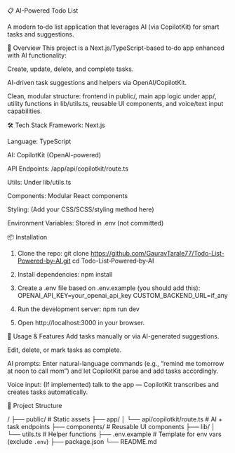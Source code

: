 📋 AI-Powered Todo List

A modern to‑do list application that leverages AI (via CopilotKit) for smart tasks and suggestions.

🧩 Overview
This project is a Next.js/TypeScript-based to‑do app enhanced with AI functionality:

Create, update, delete, and complete tasks.

AI-driven task suggestions and helpers via OpenAI/CopilotKit.

Clean, modular structure: frontend in public/, main app logic under app/, utility functions in lib/utils.ts, reusable UI components, and voice/text input capabilities.

🛠️ Tech Stack
Framework: Next.js

Language: TypeScript

AI: CopilotKit (OpenAI-powered)

API Endpoints: /app/api/copilotkit/route.ts

Utils: Under lib/utils.ts

Components: Modular React components

Styling: (Add your CSS/SCSS/styling method here)

Environment Variables: Stored in .env (not committed)

📦 Installation
1. Clone the repo:
   git clone https://github.com/GauravTarale77/Todo-List-Powered-by-AI.git
   cd Todo-List‑Powered‑by‑AI

2. Install dependencies:
   npm install

3. Create a .env file based on .env.example (you should add this):
   OPENAI_API_KEY=your_openai_api_key
   CUSTOM_BACKEND_URL=if_any

4. Run the development server:
   npm run dev

5. Open http://localhost:3000 in your browser.

🔧 Usage & Features
Add tasks manually or via AI-generated suggestions.

Edit, delete, or mark tasks as complete.

AI prompts: Enter natural-language commands (e.g., “remind me tomorrow at noon to call mom”) and let CopilotKit parse and add tasks accordingly.

Voice input: (If implemented) talk to the app — CopilotKit transcribes and creates tasks automatically.


📁 Project Structure

/
├── public/                    # Static assets
├── app/
│   └── api/copilotkit/route.ts   # AI + task endpoints
├── components/                # Reusable UI components
├── lib/
│   └── utils.ts               # Helper functions
├── .env.example               # Template for env vars (exclude `.env`)
├── package.json
└── README.md
